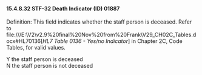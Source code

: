 #### 15.4.8.32 STF-32 Death Indicator (ID) 01887

Definition: This field indicates whether the staff person is deceased. Refer to file:///E:\V2\v2.9%20final%20Nov%20from%20Frank\V29_CH02C_Tables.docx#HL70136[_HL7 Table 0136 - Yes/no Indicator_] in Chapter 2C, Code Tables, for valid values.

Y the staff person is deceased\
N the staff person is not deceased
